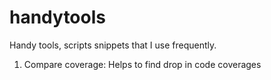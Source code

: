 # handytools
Handy tools, scripts snippets that I use frequently.

1. Compare coverage: Helps to find drop in code coverages
